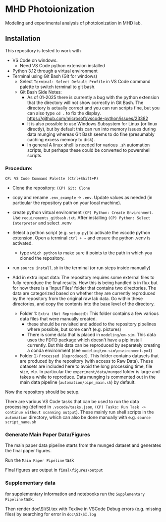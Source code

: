 # MHD Photoionization

Modeling and experimental analysis of photoionization in MHD lab. 

## Installation 

This repository is tested to work with 
* VS Code on windows. 
    * Need VS Code python extension installed
* Python 3.12 through a virtual environment
* Terminal using Git Bash (Git for windows)
    * Select `Terminal: Select Default Profile` in VS Code command palette to switch terminal to git bash.
    * Git Bash Side Notes:
        * As of 01-2025 there is currently a bug with the python extension that the directory will not show correctly in Git Bash. The directory is actually correct and you can run scripts fine, but you can also type `cd .` to fix the display. https://github.com/microsoft/vscode-python/issues/23382
        * It is also possible to use Windows Subsystem for Linux (or linux directly), but by default this can run into memory issues during data munging whereas Git Bash seems to do fine (presumably caching excess memory to disk). 
        * In general A linux shell is needed for various `.sh` automation scripts, but perhaps these could be converted to powershell scripts. 

### Procedure:

`CP: VS Code Command Palette (Ctrl+Shift+P)`


* Clone the repository: `(CP) Git: Clone`

* copy and rename `.env_example` -> `.env`. Update values as needed (in particular the repository path on your local machine).  

* create python virtual environment `(CP) Python: Create Environment`. Use `requirements_gitbash.txt`. After installing `(CP) Python: Select Interpreter` and select .venv

* Select a python script (e.g. `setup.py`) to activate the vscode python extension. Open a terminal `ctrl + ~` and ensure the python .venv is activated. 
    * type `which python` to make sure it points to the path in which you cloned the repository.

* run `source install.sh` in the terminal (or run steps inside manually)


* Add in extra input data: The repository requires some external files to fully reproduce the final results. How this is being handled is in flux but for now there is a 'Input Files' folder that contains two directories. The data are categorized based on whether they are currently reproduced by the repository from the original raw lab data. Go within these directories, and copy the contents into the base level of the directory. 
    * Folder 1: `Extra (Not Reproduced)`: This folder contains a few various data files that were manually created. 
        * these should be revisited and added to the repository pipelines where possible, but some can't (e.g. pictures)
        * There is some data that is placed in `modeling/em-sim`. This data uses the FDTD package which doesn't have a pip install currently. But this data can be reproduced by separately creating a conda environment (see `modeling\em-sim\environment.yml`)
    * Folder 2: `Processed (Reproduced)`. This folder contains datasets that are produced by the repository (with access to Raw Data). These datasets are included here to avoid the long processing time, file size, etc. In particular the `experiment/data/munged` folder is large and takes a while to reproduce. Data munging is commented out in the main data pipeline (`automation/pipe_main.sh`) by default. 

Now the repository should be setup. 

There are various VS Code tasks that can be used to run the data processing (defined in `.vscode/tasks.json`,  `(CP) Tasks: Run Task -> continue without scanning output`). These mainly run shell scripts in the `automation` directory, which can also be done manually with e.g. `source script_name.sh`

### Generate Main Paper Data/Figures


The main paper data pipeline starts from the munged dataset and generates the final paper figures. 

Run the `Main Paper Pipeline` task

Final figures are output in `final\figures\output`

### Supplementary data

for supplementary information and notebooks run the `Supplementary Pipeline` task. 

Then render doc\SI\SI.tex with Texlive in VSCode
    Debug errors (e.g. missing files) by searching for error in  `doc\SI\SI.log`

